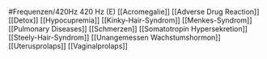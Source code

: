 #Frequenzen/420Hz
420 Hz (E)
[[Acromegalie]]
[[Adverse Drug Reaction]]
[[Detox]]
[[Hypocupremia]]
[[Kinky-Hair-Syndrom]]
[[Menkes-Syndrom]]
[[Pulmonary Diseases]]
[[Schmerzen]]
[[Somatotropin Hypersekretion]]
[[Steely-Hair-Syndrom]]
[[Unangemessen Wachstumshormon]]
[[Uterusprolaps]]
[[Vaginalprolaps]]